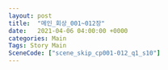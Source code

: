 ```yaml
---
layout: post
title:  "메인_회상_001~012장"
date:   2021-04-06 04:00:00 +0000
categories: Main
Tags: Story Main
SceneCode: ["scene_skip_cp001-012_q1_s10"]
---
```

